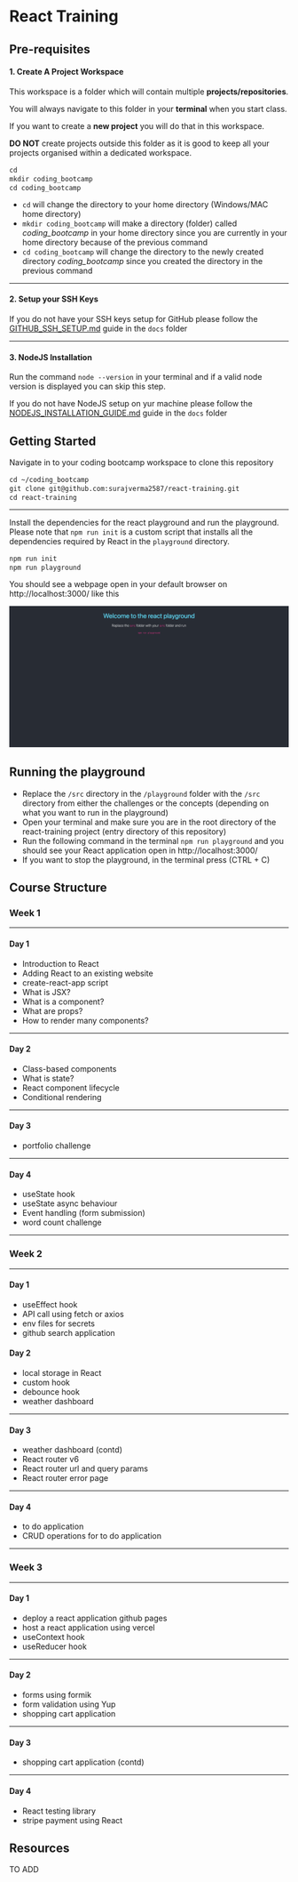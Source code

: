 # React Training

## Pre-requisites

#### 1. Create A Project Workspace

This workspace is a folder which will contain multiple **projects/repositories**.

You will always navigate to this folder in your **terminal** when you start class.

If you want to create a **new project** you will do that in this workspace.

**DO NOT** create projects outside this folder as it is good to keep all your projects organised within a dedicated workspace.

```
cd
mkdir coding_bootcamp
cd coding_bootcamp
```

- `cd` will change the directory to your home directory (Windows/MAC home directory)
- `mkdir coding_bootcamp` will make a directory (folder) called _coding_bootcamp_ in your home directory since you are currently in your home directory because of the previous command
- `cd coding_bootcamp` will change the directory to the newly created directory _coding_bootcamp_ since you created the directory in the previous command

---

#### 2. Setup your SSH Keys

If you do not have your SSH keys setup for GitHub please follow the [GITHUB_SSH_SETUP.md](./docs/GITHUB_SSH_SETUP.md) guide in the `docs` folder

---

#### 3. NodeJS Installation

Run the command `node --version` in your terminal and if a valid node version is displayed you can skip this step.

If you do not have NodeJS setup on yur machine please follow the [NODEJS_INSTALLATION_GUIDE.md](./docs/NODEJS_INSTALLATION_GUIDE.md) guide in the `docs` folder

## Getting Started

Navigate in to your coding bootcamp workspace to clone this repository

```
cd ~/coding_bootcamp
git clone git@github.com:surajverma2587/react-training.git
cd react-training
```

---

Install the dependencies for the react playground and run the playground. Please note that `npm run init` is a custom script that installs all the dependencies required by React in the `playground` directory.

```
npm run init
npm run playground
```

You should see a webpage open in your default browser on http://localhost:3000/ like this

![playground](./react-playground.png)

## Running the playground

- Replace the `/src` directory in the `/playground` folder with the `/src` directory from either the challenges or the concepts (depending on what you want to run in the playground)
- Open your terminal and make sure you are in the root directory of the react-training project (entry directory of this repository)
- Run the following command in the terminal `npm run playground` and you should see your React application open in http://localhost:3000/
- If you want to stop the playground, in the terminal press (CTRL + C)

## Course Structure

### Week 1

---

#### Day 1

- Introduction to React
- Adding React to an existing website
- create-react-app script
- What is JSX?
- What is a component?
- What are props?
- How to render many components?

---

#### Day 2

- Class-based components
- What is state?
- React component lifecycle
- Conditional rendering

---

#### Day 3

- portfolio challenge

---

#### Day 4

- useState hook
- useState async behaviour
- Event handling (form submission)
- word count challenge

---

### Week 2

---

#### Day 1

- useEffect hook
- API call using fetch or axios
- env files for secrets
- github search application

#### Day 2

- local storage in React
- custom hook
- debounce hook
- weather dashboard

---

#### Day 3

- weather dashboard (contd)
- React router v6
- React router url and query params
- React router error page

---

#### Day 4

- to do application
- CRUD operations for to do application

---

### Week 3

---

#### Day 1

- deploy a react application github pages
- host a react application using vercel
- useContext hook
- useReducer hook

---

#### Day 2

- forms using formik
- form validation using Yup
- shopping cart application

---

#### Day 3

- shopping cart application (contd)

---

#### Day 4

- React testing library
- stripe payment using React

## Resources

TO ADD
